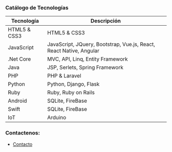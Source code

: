 ### Catálogo de Tecnologías



| Tecnología              | Descripción                                    | 
| ----------------------- | ---------------------------------------------- | 
| HTML5 & CSS3            | HTML5 & CSS3                                   |
| JavaScript              | JavaScript, JQuery, Bootstrap, Vue.js, React, React Native, Angular |
| .Net Core               | MVC, API, Linq, Entity Framework               |
| Java                    | JSP, Serlets, Spring Framework                 |
| PHP                     | PHP & Laravel                                  |
| Python                  | Python, Django, Flask                          |
| Ruby                    | Ruby, Ruby on Rails                            |
| Android                 | SQLite, FireBase                               |
| Swift                   | SQLite, FireBase                               |
| IoT                     | Arduino                                        |

### Contactenos:
- [Contacto](Contactenos.md)
